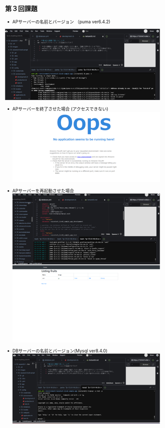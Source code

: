 ## 第３回課題

* APサーバーの名前とバージョン （puma ver6.4.2)  

 ![apname](images/apname.png)　　

* APサーバーを終了させた場合  (アクセスできない)  
![apstop](images/apstopnoacces.png)  

* APサーバーを再起動させた場合   
![aprestart](images/aprestartgithub.png)  
![aprestart](images/aprestartresolt.png)  

* DBサーバーの名前とバージョン(Mysql ver8.4.0)    
![dbname](images/dbname.png) 



